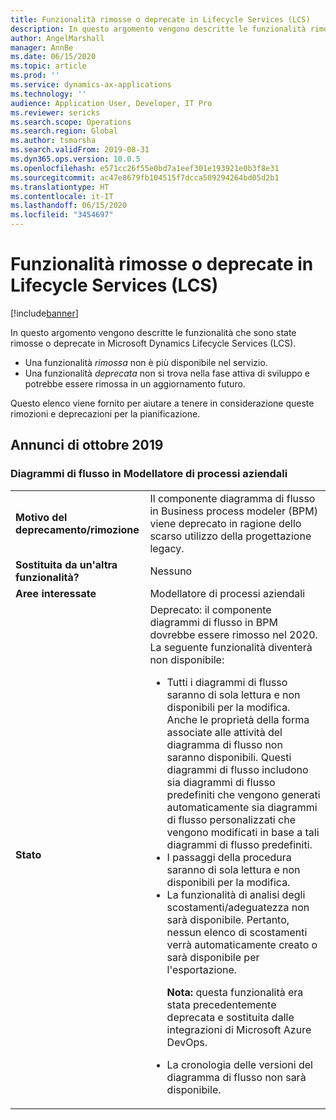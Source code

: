 ```yaml
---
title: Funzionalità rimosse o deprecate in Lifecycle Services (LCS)
description: In questo argomento vengono descritte le funzionalità rimosse, o di cui è stata progettata la rimozione da Microsoft Dynamics Lifecycle Services (LCS).
author: AngelMarshall
manager: AnnBe
ms.date: 06/15/2020
ms.topic: article
ms.prod: ''
ms.service: dynamics-ax-applications
ms.technology: ''
audience: Application User, Developer, IT Pro
ms.reviewer: sericks
ms.search.scope: Operations
ms.search.region: Global
ms.author: tsmarsha
ms.search.validFrom: 2019-08-31
ms.dyn365.ops.version: 10.0.5
ms.openlocfilehash: e571cc26f55e0bd7a1eef301e193921e0b3f8e31
ms.sourcegitcommit: ac47e8679fb104515f7dcca509294264bd05d2b1
ms.translationtype: HT
ms.contentlocale: it-IT
ms.lasthandoff: 06/15/2020
ms.locfileid: "3454697"
---
```

# <a name="removed-or-deprecated-features-in-lifecycle-services-lcs"></a>Funzionalità rimosse o deprecate in Lifecycle Services (LCS)

[!include[banner](../includes/banner.md)]

In questo argomento vengono descritte le funzionalità che sono state rimosse o deprecate in Microsoft Dynamics Lifecycle Services (LCS).

- Una funzionalità *rimossa* non è più disponibile nel servizio.
- Una funzionalità *deprecata* non si trova nella fase attiva di sviluppo e potrebbe essere rimossa in un aggiornamento futuro.

Questo elenco viene fornito per aiutare a tenere in considerazione queste rimozioni e deprecazioni per la pianificazione.

## <a name="october-2019-announcements"></a>Annunci di ottobre 2019

### <a name="flowchart-diagrams-in-business-process-modeler"></a>Diagrammi di flusso in Modellatore di processi aziendali

<table>
<tbody>
<tr>
<td><strong>Motivo del deprecamento/rimozione</strong></td>
<td>Il componente diagramma di flusso in Business process modeler (BPM) viene deprecato in ragione dello scarso utilizzo della progettazione legacy.</td>
</tr>
<tr>
<td><strong>Sostituita da un'altra funzionalità?</strong></td>
<td>Nessuno</td>
</tr>
<tr>
<td><strong>Aree interessate</strong></td>
<td>Modellatore di processi aziendali</td>
</tr>
<tr>
<td><strong>Stato</strong></td>
<td>Deprecato: il componente diagrammi di flusso in BPM dovrebbe essere rimosso nel 2020. La seguente funzionalità diventerà non disponibile:
<ul>
<li>Tutti i diagrammi di flusso saranno di sola lettura e non disponibili per la modifica. Anche le proprietà della forma associate alle attività del diagramma di flusso non saranno disponibili. Questi diagrammi di flusso includono sia diagrammi di flusso predefiniti che vengono generati automaticamente sia diagrammi di flusso personalizzati che vengono modificati in base a tali diagrammi di flusso predefiniti.</li>
<li>I passaggi della procedura saranno di sola lettura e non disponibili per la modifica.</li>     
<li>La funzionalità di analisi degli scostamenti/adeguatezza non sarà disponibile. Pertanto, nessun elenco di scostamenti verrà automaticamente creato o sarà disponibile per l'esportazione.
<p><strong>Nota:</strong> questa funzionalità era stata precedentemente deprecata e sostituita dalle integrazioni di  Microsoft Azure DevOps.</p>
</li>
<li>La cronologia delle versioni del diagramma di flusso non sarà disponibile.</li>
</ul>
</td>
</tr>
</tbody>
</table>
